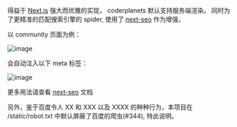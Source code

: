 得益于 [Next.js](https://github.com/zeit/next.js)  强大而优雅的实现， coderplanets 默认支持服务端渲染。 同时为了更精准的匹配搜索引擎的 spider, 使用了 [next-seo](https://github.com/garmeeh/next-seo) 作为增强，

以 community 页面为例：

![image](https://user-images.githubusercontent.com/6184465/51661322-7dceef00-1feb-11e9-9395-637e6682446b.png)

会自动注入以下 meta 标签：

![image](https://user-images.githubusercontent.com/6184465/51661309-73145a00-1feb-11e9-95fb-88cf34f7fed4.png)

更多用法请查看  [next-seo](https://github.com/garmeeh/next-seo) 文档


另外，鉴于百度令人 XX 和 XXX 以及 XXXX 的种种行为，本项目在 /static/robot.txt 中默认屏蔽了百度的爬虫(#344), 特此说明。



